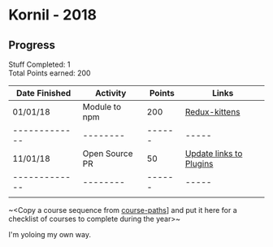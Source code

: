 # Kornil - 2018

## Progress

Stuff Completed: 1  
Total Points earned: 200

| Date Finished | Activity       | Points | Links                                                                        |
| ------------- | -------------- | ------ | ---------------------------------------------------------------------------- |
| 01/01/18      | Module to npm  | 200    | [Redux-kittens](https://github.com/Kornil/redux-kittens)                     |
| ------------- | --------       | ------ | -----                                                                        |
| 11/01/18      | Open Source PR | 50     | [Update links to Plugins](https://github.com/ianstormtaylor/slate/pull/1522) |
| ------------- | --------       | ------ | -----                                                                        |
|               |                |        |                                                                              |

~<Copy a course sequence from [course-paths](../../course-paths)] and put it here for a checklist of courses to complete during the year>~

I'm yoloing my own way.
